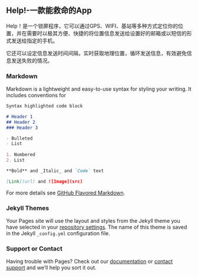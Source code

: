 ## Help!-一款能救命的App

Help！是一个锁屏程序，它可以通过GPS、WIFI、基站等多种方式定位你的位置，并在需要时以极其方便、快捷的将位置信息发送给设置好的邮箱或以短信的形式发送给指定的手机。

它还可以设定信息发送时间间隔，实时获取地理位置，循环发送信息，有效避免信息发送失败的情况。

### Markdown

Markdown is a lightweight and easy-to-use syntax for styling your writing. It includes conventions for

```markdown
Syntax highlighted code block

# Header 1
## Header 2
### Header 3

- Bulleted
- List
 
1. Numbered
2. List

**Bold** and _Italic_ and `Code` text

[Link](url) and ![Image](src)
```

For more details see [GitHub Flavored Markdown](https://guides.github.com/features/mastering-markdown/).

### Jekyll Themes

Your Pages site will use the layout and styles from the Jekyll theme you have selected in your [repository settings](https://github.com/lennylede/Help/settings). The name of this theme is saved in the Jekyll `_config.yml` configuration file.

### Support or Contact

Having trouble with Pages? Check out our [documentation](https://docs.github.com/categories/github-pages-basics/) or [contact support](https://github.com/contact) and we’ll help you sort it out.
